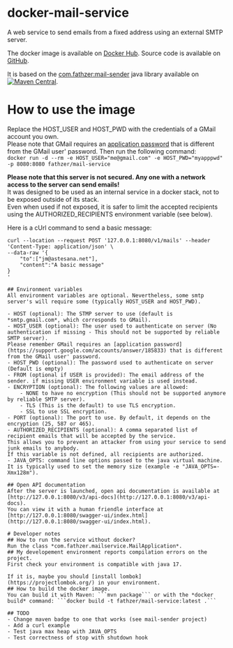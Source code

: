 # docker-mail-service

A web service to send emails from a fixed address using an external SMTP server.

The docker image is available on [Docker Hub](https://hub.docker.com/r/fathzer/mail-service). Source code is available on [GitHub](https://github.com/fathzer/docker-mail-service).

It is based on the [com.fathzer:mail-sender](https://github.com/fathzer/mail-sender) java library available on [![Maven Central](https://maven-badges.herokuapp.com/maven-central/com.fathzer/mail-sender/badge.svg)](https://maven-badges.herokuapp.com/maven-central/com.fathzer/mail-sender).

# How to use the image

Replace the HOST_USER and HOST_PWD with the credentials of a GMail account you own.  
Please note that GMail requires an [application password](https://support.google.com/accounts/answer/185833) that is different from the GMail user' password. 
Then run the following command:  
```docker run -d --rm -e HOST_USER="me@gmail.com" -e HOST_PWD="myapppwd" -p 8080:8080 fathzer/mail-service```

**Please note that this server is not secured. Any one with a network access to the server can send emails!**  
It was designed to be used as an internal service in a docker stack, not to be exposed outside of its stack.  
Even when used if not exposed, it is safer to limit the accepted recipients using the AUTHORIZED_RECIPIENTS environment variable (see below).

Here is a cUrl command to send a basic message:
```
curl --location --request POST '127.0.0.1:8080/v1/mails' --header 'Content-Type: application/json' \
--data-raw '{
    "to":["jm@astesana.net"],
    "content":"A basic message"
}
'

## Environment variables
All environment variables are optional. Nevertheless, some smtp server's will require some (typically HOST_USER and HOST_PWD).

- HOST (optional): The STMP server to use (default is *smtp.gmail.com*, which corresponds to GMail).
- HOST_USER (optional): The user used to authenticate on server (No authentication if missing - This should not be supported by reliable SMTP server).  
Please remember GMail requires an [application password](https://support.google.com/accounts/answer/185833) that is different from the GMail user' password. 
- HOST_PWD (optional): The password used to authenticate on server (Default is empty)
- FROM (optional if USER is provided): The email address of the sender. if missing USER environment variable is used instead.
- ENCRYPTION (optional): The following values are allowed:  
    - NONE to have no encryption (This should not be supported anymore by reliable SMTP server).
    - TLS (This is the default) to use TLS encryption.
    - SSL to use SSL encryption.
- PORT (optional): The port to use. By default, it depends on the encryption (25, 587 or 465).
- AUTHORIZED_RECIPIENTS (optional): A comma separated list of recipient emails that will be accepted by the service.
This allows you to prevent an attacker from using your service to send junk emails to anybody.
If this variable is not defined, all recipients are authorized.
- JAVA_OPTS: command line options passed to the java virtual machine. It is typically used to set the memory size (example -e "JAVA_OPTS=-Xmx128m").  

## Open API documentation
After the server is launched, open api documentation is available at [http://127.0.0.1:8080/v3/api-docs](http://127.0.0.1:8080/v3/api-docs).  
You can view it with a human friendle interface at [http://127.0.0.1:8080/swagger-ui/index.html](http://127.0.0.1:8080/swagger-ui/index.html).

# Developer notes
## How to run the service without docker?
Run the class *com.fathzer.mailservice.MailApplication*.
## My developement environment reports compilation errors on the project.
First check your environment is compatible with java 17.

If it is, maybe you should [install lombok](https://projectlombok.org/) in your environment.
## How to build the docker image.
You can build it with Maven: ```mvn package``` or with the *docker build* command: ```docker build -t fathzer/mail-service:latest .```

## TODO
- Change maven badge to one that works (see mail-sender project)
- Add a curl example
- Test java max heap with JAVA_OPTS
- Test correctness of stop with shutdown hook